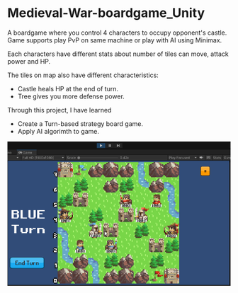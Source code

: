 # Medieval-War-boardgame_Unity
A boardgame where you control 4 characters to occupy opponent's castle. Game supports play PvP on same machine or play with AI using Minimax. <br>

<p> Each characters have different stats about number of tiles can move, attack power and HP. </p>
<p> The tiles on map also have different characteristics:</p>
<ul>
  <li>Castle heals HP at the end of turn.</li>
  <li>Tree gives you more defense power.</li>
</ul>
<p>Through this project, I have learned </p>
<ul>
  <li>Create a Turn-based strategy board game.</li>
  <li>Apply AI algorimth to game.</li>
</ul>

<img src="capture.gif">
